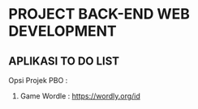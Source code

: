 # PROJECT BACK-END WEB DEVELOPMENT

## APLIKASI TO DO LIST

Opsi Projek PBO :
1. Game Wordle : https://wordly.org/id